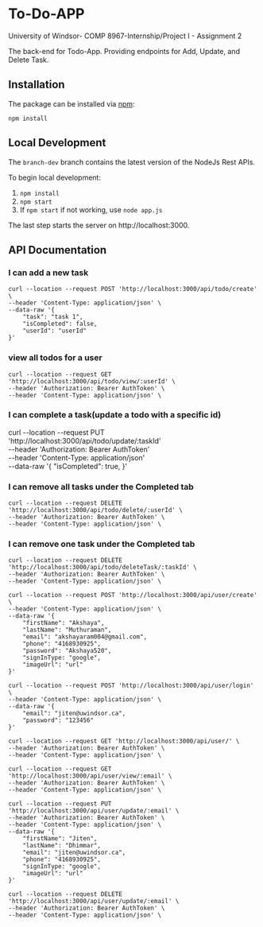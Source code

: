 # To-Do-APP
University of Windsor- COMP 8967-Internship/Project I - Assignment 2

The back-end for Todo-App. Providing endpoints for Add, Update, and Delete Task.

## Installation

The package can be installed via [npm](https://github.com/npm/cli):

```
npm install
```

## Local Development

The `branch-dev` branch contains the latest version of the NodeJs Rest APIs.

To begin local development:

1. `npm install`
2. `npm start`
3. If `npm start` if not working, use `node app.js` 

The last step starts the server on http://localhost:3000.

## API Documentation
### I can add a new task
```
curl --location --request POST 'http://localhost:3000/api/todo/create' \
--header 'Content-Type: application/json' \
--data-raw '{
    "task": "task 1",
    "isCompleted": false,
    "userId": "userId"
}'
```
### view all todos for a user
```
curl --location --request GET 'http://localhost:3000/api/todo/view/:userId' \
--header 'Authorization: Bearer AuthToken' \
--header 'Content-Type: application/json' \
```
### I can complete a task(update a todo with a specific id)
curl --location --request PUT 'http://localhost:3000/api/todo/update/:taskId' \
--header 'Authorization: Bearer AuthToken' \
--header 'Content-Type: application/json' \
--data-raw '{
    "isCompleted": true,
}'
### I can remove all tasks under the Completed tab

```
curl --location --request DELETE 'http://localhost:3000/api/todo/delete/:userId' \
--header 'Authorization: Bearer AuthToken' \
--header 'Content-Type: application/json' \
```
### I can remove one task under the Completed tab

```
curl --location --request DELETE 'http://localhost:3000/api/todo/deleteTask/:taskId' \
--header 'Authorization: Bearer AuthToken' \
--header 'Content-Type: application/json' \
```



```
curl --location --request POST 'http://localhost:3000/api/user/create' \
--header 'Content-Type: application/json' \
--data-raw '{
    "firstName": "Akshaya",
    "lastName": "Muthuraman",
    "email": "akshayaram004@gmail.com",
    "phone": "4168930925",
    "password": "Akshaya520",
    "signInType: "google",
    "imageUrl": "url"
}'
```


```
curl --location --request POST 'http://localhost:3000/api/user/login' \
--header 'Content-Type: application/json' \
--data-raw '{
    "email": "jiten@uwindsor.ca",
    "password": "123456"
}'
```

```
curl --location --request GET 'http://localhost:3000/api/user/' \
--header 'Authorization: Bearer AuthToken' \
--header 'Content-Type: application/json' \
```

```
curl --location --request GET 'http://localhost:3000/api/user/view/:email' \
--header 'Authorization: Bearer AuthToken' \
--header 'Content-Type: application/json' \
```

```
curl --location --request PUT 'http://localhost:3000/api/user/update/:email' \
--header 'Authorization: Bearer AuthToken' \
--header 'Content-Type: application/json' \
--data-raw '{
    "firstName": "Jiten",
    "lastName": "Dhimmar",
    "email": "jiten@uwindsor.ca",
    "phone": "4168930925",
    "signInType: "google",
    "imageUrl": "url"
}'
```

```
curl --location --request DELETE 'http://localhost:3000/api/user/update/:email' \
--header 'Authorization: Bearer AuthToken' \
--header 'Content-Type: application/json' \
```
